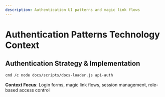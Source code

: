 ```yaml
---
description: Authentication UI patterns and magic link flows
---
```


# Authentication Patterns Technology Context

## Authentication Strategy & Implementation
```bash
cmd /c node docs/scripts/docs-loader.js api-auth
```

**Context Focus**: Login forms, magic link flows, session management, role-based access control
